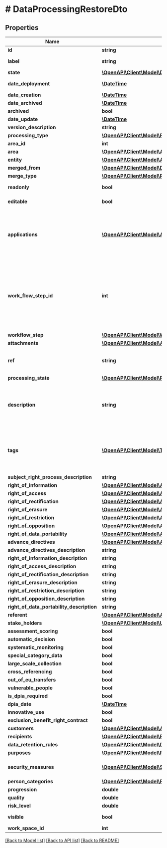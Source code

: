# # DataProcessingRestoreDto

## Properties

Name | Type | Description | Notes
------------ | ------------- | ------------- | -------------
**id** | **string** |  | [optional]
**label** | **string** | Label des données |
**state** | [**\OpenAPI\Client\Model\DataProcessingState**](DataProcessingState.md) |  | [optional]
**date_deployment** | [**\DateTime**](\DateTime.md) | Deployment date | [optional]
**date_creation** | [**\DateTime**](\DateTime.md) |  | [optional]
**date_archived** | [**\DateTime**](\DateTime.md) |  | [optional]
**archived** | **bool** |  | [optional]
**date_update** | [**\DateTime**](\DateTime.md) |  | [optional]
**version_description** | **string** |  | [optional]
**processing_type** | [**\OpenAPI\Client\Model\ProcessingType**](ProcessingType.md) |  | [optional]
**area_id** | **int** |  | [optional]
**area** | [**\OpenAPI\Client\Model\AreaDto**](AreaDto.md) |  | [optional]
**entity** | [**\OpenAPI\Client\Model\AreaDto**](AreaDto.md) |  | [optional]
**merged_from** | [**\OpenAPI\Client\Model\DataProcessingDto**](DataProcessingDto.md) |  | [optional]
**merge_type** | [**\OpenAPI\Client\Model\RelationShipType**](RelationShipType.md) |  | [optional]
**readonly** | **bool** |  | [optional] [readonly]
**editable** | **bool** |  | [optional] [readonly]
**applications** | [**\OpenAPI\Client\Model\ApplicationDto[]**](ApplicationDto.md) | Listing des applications associées &#x3D;&gt; Il peut y avoir plusieurs workspaces associés | [optional]
**work_flow_step_id** | **int** | Le status du workflow &#x3D;&gt; état de l&#39;avancée de la saisie du traitement,  A voir comment on le gère | [optional]
**workflow_step** | [**\OpenAPI\Client\Model\WorkFlowStepDto**](WorkFlowStepDto.md) |  | [optional]
**attachments** | [**\OpenAPI\Client\Model\AttachmentDto[]**](AttachmentDto.md) |  | [optional]
**ref** | **string** | Client is able to write is own reference | [optional]
**processing_state** | [**\OpenAPI\Client\Model\ProcessingState**](ProcessingState.md) |  | [optional]
**description** | **string** | Description longue du traitement (Peut aider pour la recherche full-text) | [optional]
**tags** | [**\OpenAPI\Client\Model\TagDto[]**](TagDto.md) | Les tags associés au traitement (Pour un éventuel moteur de recherche) | [optional]
**subject_right_process_description** | **string** |  | [optional]
**right_of_information** | [**\OpenAPI\Client\Model\AccessType**](AccessType.md) |  | [optional]
**right_of_access** | [**\OpenAPI\Client\Model\AccessType**](AccessType.md) |  | [optional]
**right_of_rectification** | [**\OpenAPI\Client\Model\AccessType**](AccessType.md) |  | [optional]
**right_of_erasure** | [**\OpenAPI\Client\Model\AccessType**](AccessType.md) |  | [optional]
**right_of_restriction** | [**\OpenAPI\Client\Model\AccessType**](AccessType.md) |  | [optional]
**right_of_opposition** | [**\OpenAPI\Client\Model\AccessType**](AccessType.md) |  | [optional]
**right_of_data_portability** | [**\OpenAPI\Client\Model\AccessType**](AccessType.md) |  | [optional]
**advance_directives** | [**\OpenAPI\Client\Model\AccessType**](AccessType.md) |  | [optional]
**advance_directives_description** | **string** |  | [optional]
**right_of_information_description** | **string** |  | [optional]
**right_of_access_description** | **string** |  | [optional]
**right_of_rectification_description** | **string** |  | [optional]
**right_of_erasure_description** | **string** |  | [optional]
**right_of_restriction_description** | **string** |  | [optional]
**right_of_opposition_description** | **string** |  | [optional]
**right_of_data_portability_description** | **string** |  | [optional]
**referent** | [**\OpenAPI\Client\Model\ActorDto**](ActorDto.md) |  | [optional]
**stake_holders** | [**\OpenAPI\Client\Model\UserDataTreatmentDto[]**](UserDataTreatmentDto.md) |  | [optional]
**assessment_scoring** | **bool** |  | [optional]
**automatic_decision** | **bool** |  | [optional]
**systematic_monitoring** | **bool** |  | [optional]
**special_category_data** | **bool** |  | [optional]
**large_scale_collection** | **bool** |  | [optional]
**cross_referencing** | **bool** |  | [optional]
**out_of_eu_transfers** | **bool** |  | [optional]
**vulnerable_people** | **bool** |  | [optional]
**is_dpia_required** | **bool** |  | [optional]
**dpia_date** | [**\DateTime**](\DateTime.md) |  | [optional]
**innovative_use** | **bool** |  | [optional]
**exclusion_benefit_right_contract** | **bool** |  | [optional]
**customers** | [**\OpenAPI\Client\Model\ActorDto[]**](ActorDto.md) |  | [optional]
**recipients** | [**\OpenAPI\Client\Model\RecipientDto[]**](RecipientDto.md) |  | [optional]
**data_retention_rules** | [**\OpenAPI\Client\Model\DataRetentionRuleDto[]**](DataRetentionRuleDto.md) |  | [optional]
**purposes** | [**\OpenAPI\Client\Model\PurposeDto[]**](PurposeDto.md) |  | [optional]
**security_measures** | [**\OpenAPI\Client\Model\SecurityMeasureDataTreatmentDto[]**](SecurityMeasureDataTreatmentDto.md) | Mesure de sécurité techniques | [optional]
**person_categories** | [**\OpenAPI\Client\Model\PersonCategoryDto[]**](PersonCategoryDto.md) |  | [optional]
**progression** | **double** |  | [optional]
**quality** | **double** |  | [optional]
**risk_level** | **double** |  | [optional]
**visible** | **bool** |  | [optional] [readonly]
**work_space_id** | **int** |  | [optional]

[[Back to Model list]](../../README.md#models) [[Back to API list]](../../README.md#endpoints) [[Back to README]](../../README.md)
